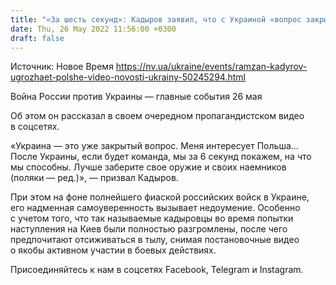 ```yaml
---
title: "«За шесть секунд»: Кадыров заявил, что с Украиной «вопрос закрыт» и теперь его интересует Польша — видео"
date: Thu, 26 May 2022 11:56:00 +0300
draft: false
---
```

Источник: Новое Время https://nv.ua/ukraine/events/ramzan-kadyrov-ugrozhaet-polshe-video-novosti-ukrainy-50245294.html


Война России против Украины — главные события 26 мая

Об этом он рассказал в своем очередном пропагандистском видео в соцсетях.

«Украина — это уже закрытый вопрос. Меня интересует Польша… После Украины, если будет команда, мы за 6 секунд покажем, на что мы способны. Лучше заберите свое оружие и своих наемников (поляки — ред.)», — призвал Кадыров.

При этом на фоне полнейшего фиаской российских войск в Украине, его надменная самоуверенность вызывает недоумение. Особенно с учетом того, что так называемые кадыровцы во время попытки наступления на Киев были полностью разгромлены, после чего предпочитают отсиживаться в тылу, снимая постановочные видео о якобы активном участии в боевых действиях.

Присоединяйтесь к нам в соцсетях Facebook, Telegram и Instagram.
